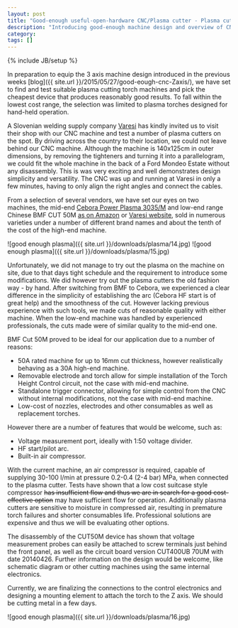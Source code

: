 ```yaml
---
layout: post
title: "Good-enough useful-open-hardware CNC/Plasma cutter - Plasma cutter selection"
description: "Introducing good-enough machine design and overview of CNC/plasma design in the works"
category: 
tags: []
---
```

{% include JB/setup %}

In preparation to equip the 3 axis machine design introduced in the previous weeks  [blog]({{ site.url }}/2015/05/27/good-eough-cnc-Zaxis/), we have set to find and test suitable plasma cutting torch machines and pick the cheapest device that produces reasonably good results. To fall within the lowest cost range, the selection was limited to plasma torches designed for hand-held operation.

A Slovenian welding supply company [Varesi](http://www.varesi.si/) has kindly invited us to visit their shop with our CNC machine and test a number of plasma cutters on the spot. By driving across the country to their location, we could not leave behind our CNC machine. Although the machine is 140x125cm in outer dimensions, by removing the tighteners and turning it into a parallelogram, we could fit the whole machine in the back of a Ford Mondeo Estate without any disassembly. This is was very exciting and well demonstrates design simplicity and versatility. The CNC was up and running at Varesi in only a few minutes, having to only align the right angles and connect the cables.

From a selection of several vendors, we have set our eyes on two machines, the mid-end [Cebora Power Plasma 3035/M](http://www.cebora.it/art_279_presentazione_prod_uk.html) and low-end range Chinese BMF CUT 50M [as on Amazon](http://www.amazon.de/NTF-Druckluft-Plasmaschneider-Inverter-Schneiden/dp/B00VE6PCMK) or [Varesi website](http://www.varesi.si/trgovina/varilni-aparati/bmp/inverterske-plazme-bmp/bmp-cut-50m), sold in numerous varieties under a number of different brand names and about the tenth of the cost of the high-end machine.

![good enough plasma]({{ site.url }}/downloads/plasma/14.jpg)
![good enough plasma]({{ site.url }}/downloads/plasma/15.jpg)

Unfortunately, we did not manage to try out the plasma on the machine on site, due to that days tight schedule and the requirement to introduce some modifications. We did however try out the plasma cutters the old fashion way - by hand. After switching from BMF to Cebora, we experienced a clear difference in the simplicity of establishing the arc (Cebora HF start is of great help) and the smoothness of the cut. However lacking previous experience with such tools, we made cuts of reasonable quality with either machine. When the low-end machine was handled by experienced professionals, the cuts made were of similar quality to the mid-end one.

BMF Cut 50M proved to be ideal for our application due to a number of reasons:

 * 50A rated machine for up to 16mm cut thickness, however realistically behaving as a 30A high-end machine.
 * Removable electrode and torch allow for simple installation of the Torch Height Control circuit, not the case with mid-end machine.
 * Standalone trigger connector, allowing for simple control from the CNC without internal modifications, not the case with mid-end machine.
 * Low-cost of nozzles, electrodes and other consumables as well as replacement torches.
 
However there are a number of features that would be welcome, such as:

 * Voltage measurement port, ideally with 1:50 voltage divider.
 * HF start/pilot arc.
 * Built-in air compressor.
 
With the current machine, an air compressor is required, capable of supplying 30-100 l/min at pressure 0.2-0.4 (2-4 bar) MPa, when connected to the plasma cutter. Tests have shown that a low cost suitcase style compressor ~~has insufficient flow and thus we are in search for a good cost-effective option~~ may have sufficient flow for operation. Additionally plasma cutters are sensitive to moisture in compressed air, resulting in premature torch failures and shorter consumables life. Professional solutions are expensive and thus we will be evaluating other options.

The disassembly of the CUT50M device has shown that voltage measurement probes can easily be attached to screw terminals just behind the front panel, as well as the circuit board version CUT400UB 70UM with date 20140426. Further information on the design would be welcome, like schematic diagram or other cutting machines using the same internal electronics.

Currently, we are finalizing the connections to the control electronics and designing a mounting element to attach the torch to the Z axis. We should be cutting metal in a few days.

![good enough plasma]({{ site.url }}/downloads/plasma/16.jpg)